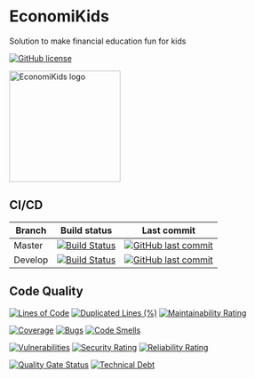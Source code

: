 # EconomiKids
Solution to make financial education fun for kids

[![GitHub license](https://img.shields.io/github/license/rafaelbaade/EconomiKids)](https://github.com/rafaelbaade/EconomiKids)

<img src="https://rafaelbaade.visualstudio.com/_apis/GraphProfile/MemberAvatars/8881c102-e5e4-4ff9-b49a-2c848e7c6bc4?overrideDisplayName=EconomiKids&size=2" width="200" alt="EconomiKids logo"/>


## CI/CD

| Branch | Build status | Last commit |
|--------|--------------|-------------|
| Master |[![Build Status](https://rafaelbaade.visualstudio.com/EconomiKids/_apis/build/status/EconomiKids%20-CI%20-%20Master?branchName=master)](https://rafaelbaade.visualstudio.com/EconomiKids/_build/latest?definitionId=8&branchName=master) | [![GitHub last commit](https://img.shields.io/github/last-commit/rafaelbaade/EconomiKids/master)](https://github.com/rafaelbaade/EconomiKids) | 
| Develop | [![Build Status](https://rafaelbaade.visualstudio.com/EconomiKids/_apis/build/status/EconomiKids%20-CI%20-%20Develop?branchName=develop)](https://rafaelbaade.visualstudio.com/EconomiKids/_build/latest?definitionId=9&branchName=develop) | [![GitHub last commit](https://img.shields.io/github/last-commit/rafaelbaade/EconomiKids/develop)](https://github.com/rafaelbaade/EconomiKids) |

## Code Quality

[![Lines of Code](https://sonarcloud.io/api/project_badges/measure?project=rafaelbaade_EconomiKids&metric=ncloc)](https://sonarcloud.io/dashboard?id=rafaelbaade_EconomiKids)
[![Duplicated Lines (%)](https://sonarcloud.io/api/project_badges/measure?project=rafaelbaade_EconomiKids&metric=duplicated_lines_density)](https://sonarcloud.io/dashboard?id=rafaelbaade_EconomiKids)
[![Maintainability Rating](https://sonarcloud.io/api/project_badges/measure?project=rafaelbaade_EconomiKids&metric=sqale_rating)](https://sonarcloud.io/dashboard?id=rafaelbaade_EconomiKids)

[![Coverage](https://sonarcloud.io/api/project_badges/measure?project=rafaelbaade_EconomiKids&metric=coverage)](https://sonarcloud.io/dashboard?id=rafaelbaade_EconomiKids)
[![Bugs](https://sonarcloud.io/api/project_badges/measure?project=rafaelbaade_EconomiKids&metric=bugs)](https://sonarcloud.io/dashboard?id=rafaelbaade_EconomiKids)
[![Code Smells](https://sonarcloud.io/api/project_badges/measure?project=rafaelbaade_EconomiKids&metric=code_smells)](https://sonarcloud.io/dashboard?id=rafaelbaade_EconomiKids)

[![Vulnerabilities](https://sonarcloud.io/api/project_badges/measure?project=rafaelbaade_EconomiKids&metric=vulnerabilities)](https://sonarcloud.io/dashboard?id=rafaelbaade_EconomiKids)
[![Security Rating](https://sonarcloud.io/api/project_badges/measure?project=rafaelbaade_EconomiKids&metric=security_rating)](https://sonarcloud.io/dashboard?id=rafaelbaade_EconomiKids)
[![Reliability Rating](https://sonarcloud.io/api/project_badges/measure?project=rafaelbaade_EconomiKids&metric=reliability_rating)](https://sonarcloud.io/dashboard?id=rafaelbaade_EconomiKids)

[![Quality Gate Status](https://sonarcloud.io/api/project_badges/measure?project=rafaelbaade_EconomiKids&metric=alert_status)](https://sonarcloud.io/dashboard?id=rafaelbaade_EconomiKids)
[![Technical Debt](https://sonarcloud.io/api/project_badges/measure?project=rafaelbaade_EconomiKids&metric=sqale_index)](https://sonarcloud.io/dashboard?id=rafaelbaade_EconomiKids)
